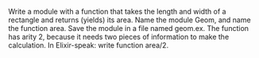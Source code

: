 Write a module with a function that takes the length and width of a rectangle and returns (yields) its area. Name the module Geom, and name the function area. Save the module in a file named geom.ex. The function has arity 2, because it needs two pieces of information to make the calculation. In Elixir-speak: write function area/2.
